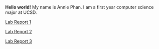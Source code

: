 **Hello world!**
My name is Annie Phan. I am a first year computer science major at UCSD.

[Lab Report 1](lap-report-1-week-2.md) 

[Lab Report 2](lap-report-2-week-4.md)

[Lab Report 3](lab-report-3-week-6.md)
